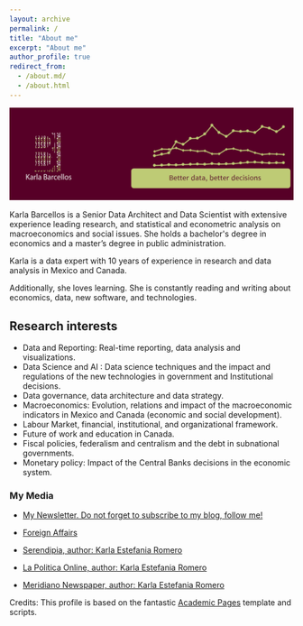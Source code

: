 ```yaml
---
layout: archive
permalink: /
title: "About me"
excerpt: "About me"
author_profile: true
redirect_from: 
  - /about.md/
  - /about.html
---
```

![alttext](/images/aboutme.png)

Karla Barcellos is a Senior Data Architect and Data Scientist with extensive experience leading research, and statistical and econometric analysis on macroeconomics and social issues. She holds a bachelor's degree in economics and a master’s degree in public administration. 

Karla is a data expert with 10 years of experience in research and data analysis in Mexico and Canada. 

Additionally, she loves learning. She is constantly reading and writing about economics, data, new software, and technologies.


## Research interests


- Data and Reporting: Real-time reporting, data analysis and visualizations.
- Data Science and AI : Data science techniques and the impact and regulations of the new technologies in government and Institutional decisions.
- Data governance, data architecture and data strategy.
- Macroeconomics: Evolution, relations and impact of the macroeconomic indicators in Mexico and Canada (economic and social development).
- Labour Market, financial, institutional, and organizational framework. 
- Future of work and education in Canada.
- Fiscal policies, federalism and centralism and the debt in subnational governments.
- Monetary policy: Impact of the Central Banks decisions in the economic system.


### My Media

* [My Newsletter. Do not forget to subscribe to my blog, follow me!](https://karlabarcellos.substack.com/p/coming-soon)

* [Foreign Affairs](https://revistafal.com/el-bienestar-y-los-mercados-financieros-en-brasil-y-mexico/)

* [Serendipia, author: Karla Estefania Romero](https://serendipia.digital/author/karlaromero)

* [La Politica Online, author: Karla Estefania  Romero](https://www.lapoliticaonline.com.mx/columna/karla-estefania-romero/)

* [Meridiano Newspaper, author: Karla Estefania Romero](http://impreso.meridiano.mx/edicion/nayarit/2019/02/27/politica/publicidad/2.pdf) 



Credits: This profile is based on the fantastic [Academic Pages](https://academicpages.github.io) template and scripts.
